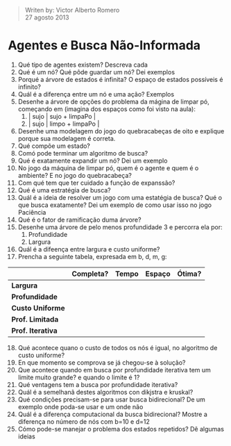 >Writen by: Victor Alberto Romero  
>27 agosto 2013

# Agentes e Busca Não-Informada

1. Qué tipo de agentes existem? Descreva cada
2. Qué é um nó? Qué pôde guardar um nó? Dei exemplos
3. Porqué a árvore de estados é infinita? O espaço de estados possíveis é infinito?
4. Quál é a diferença entre um nó e uma ação? Exemplos
5. Desenhe a árvore de opções do problema da mágina de limpar pó, começando em (imagina dos espaços como foi visto na aula):
	1. | sujo | sujo  + limpaPo |
	2. | sujo | limpo + limpaPo |
6. Desenhe uma modelagem do jogo do quebracabeças de oito e explique porque sua modelagem é correta.
7. Qué compõe um estado?
8. Comó pode terminar um algoritmo de busca?
9. Qué é exatamente expandir um nó? Dei um exemplo
10. No jogo da máquina de limpar pó, quem é o agente e quem é o ambiente? E no jogo do quebracabeça?
11. Com qué tem que ter cuidado a função de expanssão?
12. Qué é uma estratégia de busca?
13. Quál é a ideia de resolver um jogo com uma estatégia de busca? Qué o que busca exatamente? Dei um exemplo de como usar isso no jogo Paciência
14. Qué é o fator de ramificação duma árvore?
15. Desenhe uma árvore de pelo menos profundidade 3 e percorra ela por:
	1. Profundidade
	2. Largura
16. Quál é a difeença entre largura e custo uniforme?
17. Prencha a seguinte tabela, expresada em b, d, m, g:

|                     | Completa? | Tempo | Espaço | Ótima? |
|---------------------|-----------|-------|--------|--------|
| **Largura**         |           |       |        |        |
| **Profundidade**    |           |       |        |        |
| **Custo Uniforme**  |           |       |        |        |
| **Prof. Limitada**  |           |       |        |        |
| **Prof. Iterativa** |           |       |        |        |

18. Qué acontece quano o custo de todos os nós é igual, no algoritmo de custo uniforme?
19. En que momento se comprova se já chegou-se à solução?
20. Que acontece quando em busca por profundidade iterativa tem um limite muito grande? e quando o limite é 1?
21. Qué ventagens tem a busca por profundidade iterativa?
22. Quál é a semelhanã destes algoritmos con dikjstra e kruskal?
23. Qué condições precisam-se para usar busca bidirecional? De um exemplo onde poda-se usar e um onde não
24. Quál é a diferença computacional da busca bidirecional? Mostre a diferença no número de nós com b=10 e d=12
25. Cómo pode-se manejar o problema dos estados repetidos? Dê algumas ideias
